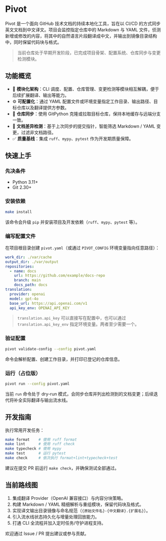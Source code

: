 # Pivot

Pivot 是一个面向 GitHub 技术文档的持续本地化工具，旨在以 CI/CD 的方式同步英文文档到中文译文。项目会监控指定仓库中的 Markdown 与 YAML 文件，侦测新增或修改的内容，将其中的自然语言片段翻译成中文，并输出到镜像目录结构中，同时保留代码块与格式。

> 当前仓库处于早期开发阶段，已完成项目骨架、配置系统、仓库同步与变更检测模块。

## 功能概览

- 🧩 **模块化架构**：CLI 调度、配置、仓库管理、变更检测等模块相互解耦，便于后续扩展翻译、输出等能力。
- ⚙️ **可配置化**：通过 YAML 配置文件或环境变量指定工作目录、输出路径、目标仓库以及翻译提供方参数。
- 🔄 **仓库同步**：使用 GitPython 克隆或拉取目标仓库，保持本地缓存与远端分支一致。
- 🧭 **文档差异检测**：基于上次同步的提交指针，智能筛选 Markdown / YAML 变更，过滤非文档路径。
- ✅ **质量基线**：集成 `ruff`、`mypy`、`pytest` 作为开发期质量保障。

## 快速上手

### 先决条件

- Python 3.11+
- Git 2.30+

### 安装依赖

```bash
make install
```

该命令会升级 `pip` 并安装项目及开发依赖（`ruff`、`mypy`、`pytest` 等）。

### 编写配置文件

在项目根目录创建 `pivot.yaml`（或通过 `PIVOT_CONFIG` 环境变量指向任意路径）：

```yaml
work_dir: ./var/cache
output_dir: ./var/output
repositories:
  - name: docs
    url: https://github.com/example/docs-repo
    branch: main
    docs_path: docs
translation:
  provider: openai
  model: gpt-4o
  base_url: https://api.openai.com/v1
  api_key_env: OPENAI_API_KEY
```

> `translation.api_key` 可以直接写在配置中，也可以通过 `translation.api_key_env` 指定环境变量。两者至少需要一个。

### 验证配置

```bash
pivot validate-config --config pivot.yaml
```

命令会解析配置、创建工作目录，并打印已登记的仓库信息。

### 运行（占位版）

```bash
pivot run --config pivot.yaml
```

当前 `run` 命令处于 dry-run 模式，会同步仓库并列出检测到的文档变更；后续迭代将补全实际翻译与输出流水线。

## 开发指南

执行常用开发任务：

```bash
make format    # 使用 ruff format
make lint      # 使用 ruff check
make typecheck # 使用 mypy
make test      # 运行 pytest
make check     # 依次执行 format+lint+typecheck+test
```

建议在提交 PR 前运行 `make check`，并确保测试全部通过。

## 当前路线图

1. 集成翻译 Provider（OpenAI 兼容接口）与内容分块策略。
2. 构建 Markdown / YAML 精细解析与重组模块，保留代码块及格式。
3. 实现译文输出目录镜像与命名规范（`{原始文件名}-{中文翻译}.{扩展名}`）。
4. 引入流水线状态持久化与增量处理回放能力。
5. 打通 CLI 全流程并加入定时任务/守护进程支持。

欢迎通过 Issue / PR 提出建议或参与贡献。
